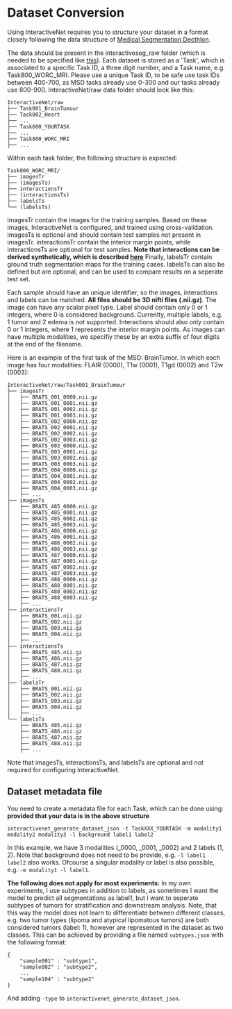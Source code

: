 # Dataset Conversion
Using InteractiveNet requires you to structure your dataset in a format closely following the data structure of [Medical Segmentation Decthlon](http://medicaldecathlon.com/).

The data should be present in the interactiveseg_raw folder (which is needed to be specified like [this](env_variables.md)). Each dataset is stored as a 'Task', which is associated to a specific Task ID, a three digit number, and a Task name, e.g. Task800_WORC_MRI. Please use a unique Task ID, to be safe use task IDs between 400-700, as MSD tasks already use 0-300 and our tasks already use 800-900. InteractiveNet/raw data folder should look like this:

    InteractiveNet/raw
    ├── Task001_BrainTumour
    ├── Task002_Heart
    ├── ...
    ├── Task600_YOURTASK
    ├── ...
    ├── Task800_WORC_MRI
    ├── ...
 
Within each task folder, the following structure is expected:

    Task800_WORC_MRI/
    ├── imagesTr
    ├── (imagesTs)
    ├── interactionsTr
    ├── (interactionsTs)
    ├── labelsTs
    └── (labelsTs)

imagesTr contain the images for the training samples. Based on these images, InteractiveNet is configured, and trained using cross-validation. imagesTs is optional and should contain test samples not present in imagesTr. interactionsTr contain the interior margin points, while interactionsTs are optional for test samples. **Note that interactions can be derived synthetically, which is described [here](synthetic_interactions.md)**  Finally, labelsTr contain ground truth segmentation maps for the training cases. labelsTs can also be defined but are optional, and can be used to compare results on a seperate test set.

Each sample should have an unique identifier, so the images, interactions and labels can be matched. **All files should be 3D nifti files (.nii.gz)**. The image can have any scalar pixel type. Label should contain only 0 or 1 integers, where 0 is considered background. Currenlty, multiple labels, e.g. 1 tumor and 2 edema is not supported. Interactions should also only contain 0 or 1 integers, where 1 represents the interior margin points. As images can have multiple modalities, we specifiy these by an extra suffix of four digits at the end of the filename.

Here is an example of the first task of the MSD: BrainTumor. In which each image has four modalities: FLAIR (0000), T1w (0001), T1gd (0002) and T2w (0003):

    InteractiveNet/raw/Task001_BrainTumour
    ├── imagesTr
    │   ├── BRATS_001_0000.nii.gz
    │   ├── BRATS_001_0001.nii.gz
    │   ├── BRATS_001_0002.nii.gz
    │   ├── BRATS_001_0003.nii.gz
    │   ├── BRATS_002_0000.nii.gz
    │   ├── BRATS_002_0001.nii.gz
    │   ├── BRATS_002_0002.nii.gz
    │   ├── BRATS_002_0003.nii.gz
    │   ├── BRATS_003_0000.nii.gz
    │   ├── BRATS_003_0001.nii.gz
    │   ├── BRATS_003_0002.nii.gz
    │   ├── BRATS_003_0003.nii.gz
    │   ├── BRATS_004_0000.nii.gz
    │   ├── BRATS_004_0001.nii.gz
    │   ├── BRATS_004_0002.nii.gz
    │   ├── BRATS_004_0003.nii.gz
    │   ├── ...
    ├── imagesTs
    │   ├── BRATS_485_0000.nii.gz
    │   ├── BRATS_485_0001.nii.gz
    │   ├── BRATS_485_0002.nii.gz
    │   ├── BRATS_485_0003.nii.gz
    │   ├── BRATS_486_0000.nii.gz
    │   ├── BRATS_486_0001.nii.gz
    │   ├── BRATS_486_0002.nii.gz
    │   ├── BRATS_486_0003.nii.gz
    │   ├── BRATS_487_0000.nii.gz
    │   ├── BRATS_487_0001.nii.gz
    │   ├── BRATS_487_0002.nii.gz
    │   ├── BRATS_487_0003.nii.gz
    │   ├── BRATS_488_0000.nii.gz
    │   ├── BRATS_488_0001.nii.gz
    │   ├── BRATS_488_0002.nii.gz
    │   ├── BRATS_488_0003.nii.gz
    │   ├── ...
    ├── interactionsTr
    │   ├── BRATS_001.nii.gz
    │   ├── BRATS_002.nii.gz
    │   ├── BRATS_003.nii.gz
    │   ├── BRATS_004.nii.gz
    │   ├── ...
    ├── interactionsTs
    │   ├── BRATS_485.nii.gz
    │   ├── BRATS_486.nii.gz
    │   ├── BRATS_487.nii.gz
    │   ├── BRATS_488.nii.gz
    │   ├── ...
    ├── labelsTr
    │   ├── BRATS_001.nii.gz
    │   ├── BRATS_002.nii.gz
    │   ├── BRATS_003.nii.gz
    │   ├── BRATS_004.nii.gz
    │   ├── ...
    └── labelsTs
        ├── BRATS_485.nii.gz
        ├── BRATS_486.nii.gz
        ├── BRATS_487.nii.gz
        ├── BRATS_488.nii.gz
        ├── ...

Note that imagesTs, interactionsTs, and labelsTs are optional and not required for configuring InteractiveNet.

## Dataset metadata file

You need to create a metadata file for each Task, which can be done using: **provided that your data is in the above structure**
```
interactivenet_generate_dataset_json -t TaskXXX_YOURTASK -m modality1 modality2 modality3 -l background label1 label2
```

In this example, we have 3 modalities (_0000, _0001, _0002) and 2 labels (1, 2). Note that background does not need to be provide, e.g. ```-l label1 label2``` also works. Ofcourse a singular modality or label is also possible, e.g. ```-m modality1 -l label1```.

**The following does not apply for most experiments:**
In my own experiments, I use subtypes in addition to labels, as sometimes I want the model to predict all segmentations as label1, but I want to seperate subtypes of tumors for stratification and downstream analysis. Note, that this way the model does not learn to differentiate between different classes, e.g. two tumor types (lipoma and atypical lipomatous tumors) are both considered tumors (label: 1), however are represented in the dataset as two classes. This can be achieved by providing a file named ```subtypes.json``` with the following format:

```
{
    "sample001" : "subtype1",
    "sample002" : "subtype2",
    ...
    "sample104" : "subtype2"
}
```

And adding ```-type``` to ```interactivenet_generate_dataset_json```.